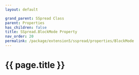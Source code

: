 ```yaml
---
layout: default

grand_parent: SSpread Class
parent: Properties
has_children: false
title: SSpread.BlockMode Property
nav_order: 20
permalink: /package/extension5/sspread/properties/BlockMode
---
```

# {{ page.title }}
